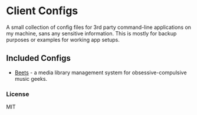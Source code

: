 Client Configs
==============

A small collection of config files for 3rd party command-line applications on my machine, sans any sensitive information. This is mostly for backup purposes or examples for working app setups.

## Included Configs
* [Beets](https://github.com/sampsyo/beets) - a media library management system for obsessive-compulsive music geeks.


### License

MIT
